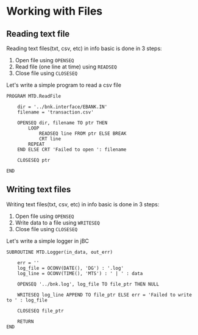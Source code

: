 # Working with Files

## Reading text file

Reading text files(txt, csv, etc) in info basic is done in 3 steps:

1. Open file using `OPENSEQ`
2. Read file (one line at time) using `READSEQ`
3. Close file using `CLOSESEQ`

Let's write a simple program to read a csv file

```jbc
PROGRAM MTD.ReadFile
   
    dir = '../bnk.interface/EBANK.IN'
    filename = 'transaction.csv'

    OPENSEQ dir, filename TO ptr THEN
        LOOP
            READSEQ line FROM ptr ELSE BREAK
            CRT line
        REPEAT
    END ELSE CRT 'Failed to open ': filename
    
    CLOSESEQ ptr

END
```

## Writing text files

Writing text files(txt, csv, etc) in info basic is done in 3 steps:

1. Open file using `OPENSEQ`
2. Write data to a file using `WRITESEQ`
3. Close file using `CLOSESEQ`

Let's write a simple logger in jBC

```jbc
SUBROUTINE MTD.Logger(in_data, out_err)
    
    err = ''
    log_file = OCONV(DATE(), 'DG') : '.log'
    log_line = OCONV(TIME(), 'MTS') : ' | ' : data

    OPENSEQ '../bnk.log', log_file TO file_ptr THEN NULL
    
    WRITESEQ log_line APPEND TO file_ptr ELSE err = 'Failed to write to ' : log_file

    CLOSESEQ file_ptr

    RETURN
END
```
